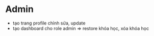 # Admin

- tạo trang profile chỉnh sửa, update
- tạo dashboard cho role admin => restore khóa học, xóa khóa học

